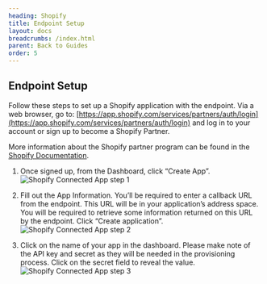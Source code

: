 ```yaml
---
heading: Shopify
title: Endpoint Setup
layout: docs
breadcrumbs: /index.html
parent: Back to Guides
order: 5
---
```


## Endpoint Setup

Follow these steps to set up a Shopify application with the endpoint. Via a web browser, go to:  [https://app.shopify.com/services/partners/auth/login](https://app.shopify.com/services/partners/auth/login) and log in to your account or sign up to become a Shopify Partner.

More information about the Shopify partner program can be found in the [Shopify Documentation](https://help.shopify.com/api/getting-started).

1. Once signed up, from the Dashboard, click “Create App”.
![Shopify Connected App step 1](http://cloud-elements.com/wp-content/uploads/2014/10/Shopify3.png)

2. Fill out the App Information.  You’ll be required to enter a callback URL from the endpoint. This URL will be in your application’s address space. You will be required to retrieve some information returned on this URL by the endpoint.  Click “Create application”.
![Shopify Connected App step 2](http://cloud-elements.com/wp-content/uploads/2014/10/Shopify4.png)

3. Click on the name of your app in the dashboard.  Please make note of the API key and secret as they will be needed in the provisioning process.  Click on the secret field to reveal the value.
![Shopify Connected App step 3](http://cloud-elements.com/wp-content/uploads/2014/10/Shopify5.png)
